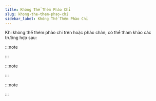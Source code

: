 ```yaml
---
title: Không Thể Thêm Phào Chỉ
slug: khong-the-them-phao-chi
sidebar_label: Không Thể Thêm Phào Chỉ
---
```


Khi không thể thêm phào chỉ trên hoặc phào chân, có thể tham khảo các trường hợp sau:

:::note

:::

:::note

:::

:::note

:::